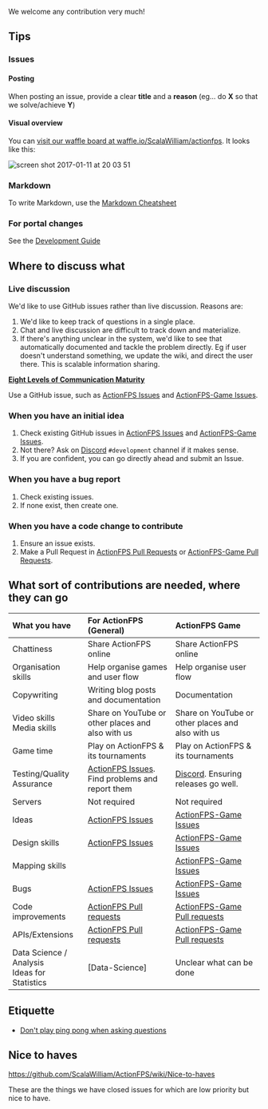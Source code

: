 We welcome any contribution very much!


## Tips

### Issues

#### Posting
When posting an issue, provide a clear **title** and a **reason** (eg... do **X** so that we solve/achieve **Y**)

#### Visual overview

You can [visit our waffle board at waffle.io/ScalaWilliam/actionfps](https://waffle.io/ScalaWilliam/actionfps). It looks like this:

![screen shot 2017-01-11 at 20 03 51](https://cloud.githubusercontent.com/assets/2464813/21847871/2f31e204-d839-11e6-9aed-64aa62281442.png)

### Markdown
To write Markdown, use the [Markdown Cheatsheet](https://github.com/adam-p/markdown-here/wiki/Markdown-Here-Cheatsheet)
### For portal changes
See the [Development Guide](https://github.com/ScalaWilliam/ActionFPS/wiki/Development-Guide)

## Where to discuss what

### Live discussion

We'd like to use GitHub issues rather than live discussion. Reasons are:

1. We'd like to keep track of questions in a single place.
2. Chat and live discussion are difficult to track down and materialize.
3. If there's anything unclear in the system, we'd like to see that automatically documented and tackle the problem directly. Eg if user doesn't understand something, we update the wiki, and direct the user there. This is scalable information sharing.

**<a href="http://www.yegor256.com/2016/08/23/communication-maturity.html">Eight Levels of Communication Maturity</a>**

Use a GitHub issue, such as [ActionFPS Issues](https://github.com/scalawilliam/actionfps/issues) and  [ActionFPS-Game Issues](https://github.com/lucasgautheron/actionfps-game/issues).

### When you have an initial idea

1. Check existing GitHub issues in [ActionFPS Issues](https://github.com/scalawilliam/actionfps/issues) and  [ActionFPS-Game Issues](https://github.com/lucasgautheron/actionfps-game/issues).
2. Not there? Ask on [Discord](https://discord.gg/YB35KE3) `#development` channel if it makes sense.
3. If you are confident, you can go directly ahead and submit an Issue.

### When you have a bug report

1. Check existing issues.
2. If none exist, then create one.

### When you have a code change to contribute

1. Ensure an issue exists.
2. Make a Pull Request in [ActionFPS Pull Requests](https://github.com/scalawilliam/actionfps/pulls) or  [ActionFPS-Game Pull Requests](https://github.com/lucasgautheron/actionfps-game/pulls).

## What sort of contributions are needed, where they can go
| What you have       | For ActionFPS (General)           | ActionFPS Game  |
|:-------------|:-------------|:-----|
| Chattiness | Share ActionFPS online | Share ActionFPS online |
| Organisation skills | Help organise games and user flow | Help organise user flow |
| Copywriting | Writing blog posts and documentation | Documentation |
| Video skills<br>Media skills | Share on YouTube or other places and also with us | Share on YouTube or other places and also with us |
| Game time | Play on ActionFPS & its tournaments | Play on ActionFPS & its tournaments |
| Testing/Quality Assurance | [ActionFPS Issues](https://github.com/scalawilliam/actionfps/issues). Find problems and report them | [Discord](https://discord.gg/YB35KE3). Ensuring releases go well. |
| Servers | Not required | Not required |
| Ideas      | [ActionFPS Issues](https://github.com/scalawilliam/actionfps/issues) | [ActionFPS-Game Issues](https://github.com/lucasgautheron/actionfps-game/issues) |
| Design skills      | [ActionFPS Issues](https://github.com/scalawilliam/actionfps/issues) | [ActionFPS-Game Issues](https://github.com/lucasgautheron/actionfps-game/issues) |
| Mapping skills      |  | [ActionFPS-Game Issues](https://github.com/lucasgautheron/actionfps-game/issues) |
| Bugs      | [ActionFPS Issues](https://github.com/scalawilliam/actionfps/issues) | [ActionFPS-Game Issues](https://github.com/lucasgautheron/actionfps-game/issues) |
| Code improvements      | [ActionFPS Pull requests](https://github.com/scalawilliam/actionfps/pulls) | [ActionFPS-Game Pull requests](https://github.com/lucasgautheron/actionfps-game/pulls) |
| APIs/Extensions | [ActionFPS Pull requests](https://github.com/scalawilliam/actionfps/pulls) | [ActionFPS-Game Pull requests](https://github.com/lucasgautheron/actionfps-game/pulls) |
| Data Science / Analysis<br>Ideas for Statistics | [Data-Science] | Unclear what can be done |

## Etiquette

* [Don't play ping pong when asking questions](http://woop.us/2108)

## Nice to haves

https://github.com/ScalaWilliam/ActionFPS/wiki/Nice-to-haves

These are the things we have closed issues for which are low priority but nice to have.